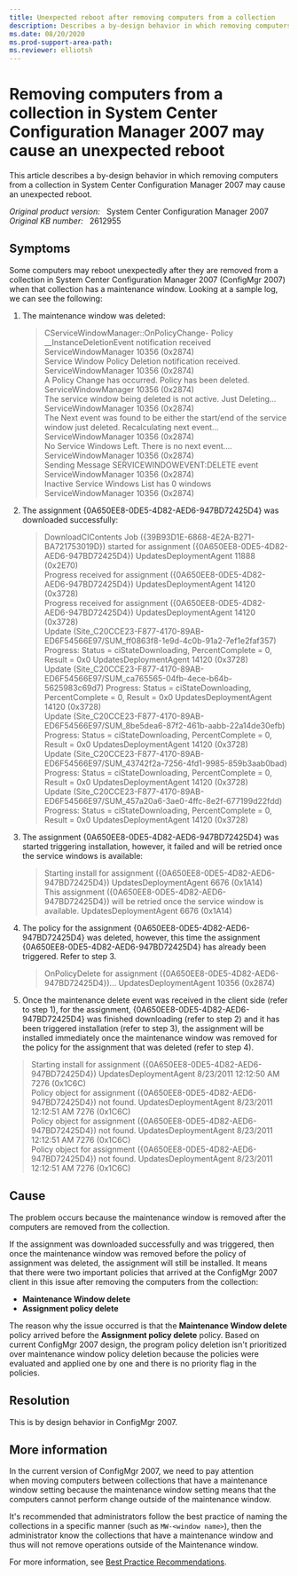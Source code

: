 ```yaml
---
title: Unexpected reboot after removing computers from a collection
description: Describes a by-design behavior in which removing computers from a collection in System Center Configuration Manager 2007 may cause an unexpected reboot.
ms.date: 08/20/2020
ms.prod-support-area-path:
ms.reviewer: elliotsh
---
```

# Removing computers from a collection in System Center Configuration Manager 2007 may cause an unexpected reboot

This article describes a by-design behavior in which removing computers from a collection in System Center Configuration Manager 2007 may cause an unexpected reboot.

_Original product version:_ &nbsp; System Center Configuration Manager 2007  
_Original KB number:_ &nbsp; 2612955

## Symptoms

Some computers may reboot unexpectedly after they are removed from a collection in System Center Configuration Manager 2007 (ConfigMgr 2007) when that collection has a maintenance window. Looking at a sample log, we can see the following:

1. The maintenance window was deleted:

    > CServiceWindowManager::OnPolicyChange- Policy __InstanceDeletionEvent notification received ServiceWindowManager 10356 (0x2874)  
    > Service Window Policy Deletion notification received. ServiceWindowManager 10356 (0x2874)  
    > A Policy Change has occurred. Policy has been deleted. ServiceWindowManager 10356 (0x2874)  
    > The service window being deleted is not active. Just Deleting... ServiceWindowManager 10356 (0x2874)  
    > The Next event was found to be either the start/end of the service window just deleted. Recalculating next event... ServiceWindowManager 10356 (0x2874)  
    > No Service Windows Left. There is no next event.... ServiceWindowManager 10356 (0x2874)  
    > Sending Message SERVICEWINDOWEVENT:DELETE event ServiceWindowManager 10356 (0x2874)  
    > Inactive Service Windows List has 0 windows ServiceWindowManager 10356 (0x2874)

1. The assignment {0A650EE8-0DE5-4D82-AED6-947BD72425D4} was downloaded successfully:

    > DownloadCIContents Job ({39B93D1E-6868-4E2A-B271-BA721753019D}) started for assignment ({0A650EE8-0DE5-4D82-AED6-947BD72425D4}) UpdatesDeploymentAgent 11888 (0x2E70)  
    > Progress received for assignment ({0A650EE8-0DE5-4D82-AED6-947BD72425D4}) UpdatesDeploymentAgent 14120 (0x3728)  
    > Progress received for assignment ({0A650EE8-0DE5-4D82-AED6-947BD72425D4}) UpdatesDeploymentAgent 14120 (0x3728)  
    > Update (Site_C20CCE23-F877-4170-89AB-ED6F54566E97/SUM_ff0863f8-1e9d-4c0b-91a2-7ef1e2faf357) Progress: Status = ciStateDownloading, PercentComplete = 0, Result = 0x0 UpdatesDeploymentAgent 14120 (0x3728)  
    > Update (Site_C20CCE23-F877-4170-89AB-ED6F54566E97/SUM_ca765565-04fb-4ece-b64b-5625983c69d7) Progress: Status = ciStateDownloading, PercentComplete = 0, Result = 0x0 UpdatesDeploymentAgent 14120 (0x3728)  
    > Update (Site_C20CCE23-F877-4170-89AB-ED6F54566E97/SUM_8be5dea6-87f2-461b-aabb-22a14de30efb) Progress: Status = ciStateDownloading, PercentComplete = 0, Result = 0x0 UpdatesDeploymentAgent 14120 (0x3728)  
    > Update (Site_C20CCE23-F877-4170-89AB-ED6F54566E97/SUM_43742f2a-7256-4fd1-9985-859b3aab0bad) Progress: Status = ciStateDownloading, PercentComplete = 0, Result = 0x0 UpdatesDeploymentAgent 14120 (0x3728)  
    > Update (Site_C20CCE23-F877-4170-89AB-ED6F54566E97/SUM_457a20a6-3ae0-4ffc-8e2f-677199d22fdd) Progress: Status = ciStateDownloading, PercentComplete = 0, Result = 0x0 UpdatesDeploymentAgent 14120 (0x3728)

1. The assignment {0A650EE8-0DE5-4D82-AED6-947BD72425D4} was started triggering installation, however, it failed and will be retried once the service windows is available:

    > Starting install for assignment ({0A650EE8-0DE5-4D82-AED6-947BD72425D4}) UpdatesDeploymentAgent 6676 (0x1A14)  
    > This assignment ({0A650EE8-0DE5-4D82-AED6-947BD72425D4}) will be retried once the service window is available. UpdatesDeploymentAgent 6676 (0x1A14)

1. The policy for the assignment {0A650EE8-0DE5-4D82-AED6-947BD72425D4} was deleted, however, this time the assignment {0A650EE8-0DE5-4D82-AED6-947BD72425D4} has already been triggered. Refer to step 3.

    > OnPolicyDelete for assignment ({0A650EE8-0DE5-4D82-AED6-947BD72425D4})... UpdatesDeploymentAgent 10356 (0x2874)

1. Once the maintenance delete event was received in the client side (refer to step 1), for the assignment, {0A650EE8-0DE5-4D82-AED6-947BD72425D4} was finished downloading (refer to step 2) and it has been triggered installation (refer to step 3), the assignment will be installed immediately once the maintenance window was removed for the policy for the assignment that was deleted (refer to step 4).

> Starting install for assignment ({0A650EE8-0DE5-4D82-AED6-947BD72425D4}) UpdatesDeploymentAgent 8/23/2011 12:12:50 AM 7276 (0x1C6C)  
> Policy object for assignment ({0A650EE8-0DE5-4D82-AED6-947BD72425D4}) not found. UpdatesDeploymentAgent 8/23/2011 12:12:51 AM 7276 (0x1C6C)  
> Policy object for assignment ({0A650EE8-0DE5-4D82-AED6-947BD72425D4}) not found. UpdatesDeploymentAgent 8/23/2011 12:12:51 AM 7276 (0x1C6C)  
> Policy object for assignment ({0A650EE8-0DE5-4D82-AED6-947BD72425D4}) not found. UpdatesDeploymentAgent 8/23/2011 12:12:51 AM 7276 (0x1C6C)

## Cause

The problem occurs because the maintenance window is removed after the computers are removed from the collection.

If the assignment was downloaded successfully and was triggered, then once the maintenance window was removed before the policy of assignment was deleted, the assignment will still be installed. It means that there were two important policies that arrived at the ConfigMgr 2007 client in this issue after removing the computers from the collection:

- **Maintenance Window delete**
- **Assignment policy delete**

The reason why the issue occurred is that the **Maintenance Window delete** policy arrived before the **Assignment policy delete** policy. Based on current ConfigMgr 2007 design, the program policy deletion isn't prioritized over maintenance window policy deletion because the policies were evaluated and applied one by one and there is no priority flag in the policies.  

## Resolution

This is by design behavior in ConfigMgr 2007.

## More information

In the current version of ConfigMgr 2007, we need to pay attention when moving computers between collections that have a maintenance window setting because the maintenance window setting means that the computers cannot perform change outside of the maintenance window.

It's recommended that administrators follow the best practice of naming the collections in a specific manner (such as `MW-<window name>`), then the administrator know the collections that have a maintenance window and thus will not remove operations outside of the Maintenance window.

For more information, see [Best Practice Recommendations](/previous-versions/system-center/configuration-manager-2007/bb694295(v=technet.10)#best-practice-recommendations).
